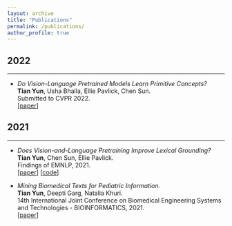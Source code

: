 ```yaml
---
layout: archive
title: "Publications"
permalink: /publications/
author_profile: true
---
```


## 2022
---
- *Do Vision-Language Pretrained Models Learn Primitive Concepts?*  
**Tian Yun**, Usha Bhalla, Ellie Pavlick, Chen Sun. \
Submitted to CVPR 2022. \
[[paper](https://drive.google.com/file/d/1r4BjDWCGjtQNSTdZuKMlrpQJSjW_bU_D/view?usp=sharing)]

## 2021
---
- *Does Vision-and-Language Pretraining Improve Lexical Grounding?*  
**Tian Yun**, Chen Sun, Ellie Pavlick. \
Findings of EMNLP, 2021. \
[[paper](https://aclanthology.org/2021.findings-emnlp.370.pdf)] [[code](https://github.com/tttyuntian/vlm_lexical_grounding)]

- *Mining Biomedical Texts for Pediatric Information.*  
**Tian Yun**, Deepti Garg, Natalia Khuri. \
14th International Joint Conference on Biomedical Engineering Systems and Technologies - BIOINFORMATICS, 2021. \
[[paper](https://www.scitepress.org/Papers/2021/103102/103102.pdf)] 

<!---
# 2022
---
- <font size="5"> Do Vision-Language Pretrained Models Learn Primitive Concepts? </font>  
**Tian Yun**, Usha Bhalla, Ellie Pavlick, Chen Sun. \
Submitted to CVPR 2022.  

# 2021
---
- <font size="5"> Does Vision-and-Language Pretraining Improve Lexical Grounding? </font>  
**Tian Yun**, Chen Sun, Ellie Pavlick. \
Findings of EMNLP, 2021. \
[[paper](https://aclanthology.org/2021.findings-emnlp.370.pdf)] [[code](https://github.com/tttyuntian/vlm_lexical_grounding)]

- <font size="5"> Mining Biomedical Texts for Pediatric Information. </font>  
**Tian Yun**, Deepti Garg, Natalia Khuri. \
14th International Joint Conference on Biomedical Engineering Systems and Technologies - BIOINFORMATICS, 2021. \
[[paper](https://www.scitepress.org/Papers/2021/103102/103102.pdf)] 
-->
<!---
{% if author.googlescholar %}
  You can also find my articles on <u><a href="#{{author.googlescholar}}">my Google Scholar profile</a>.</u>
{% endif %}

{% include base_path %}

{% for post in site.publications reversed %}
  {% include archive-single.html %}
{% endfor %}
-->
